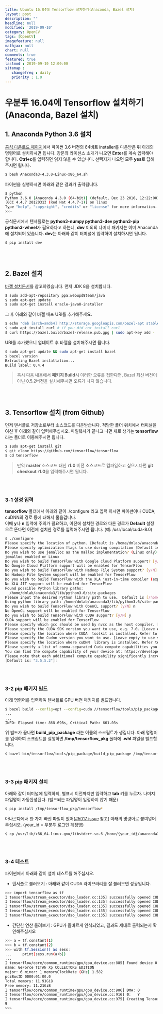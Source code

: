 ```yaml
---
title: Ubuntu 16.04에 Tensorflow 설치하기(Anaconda, Bazel 설치)
layout: post
description: ""
headline: null
modified: '2019-09-10'
category: OpenCV
tags: [OpenCV]
imagefeature: null
mathjax: null
chart: null
comments: true
featured: true
lastmod : 2019-09-10 12:00:00
sitemap :  
   changefreq : daily
   priority : 1.0
---
```


# 우분투 16.04에 Tensorflow 설치하기(Anaconda, Bazel 설치)

## 1. Anaconda Python 3.6 설치

[공식 다운로드 페이지](https://www.anaconda.com/download/)에서 파이썬 3.6 버전의 64비트 installer를 다운받은 뒤 아래의 명령어로 설치하시면 됩니다.
장문의 라이센스 소개가 나오면 **Enter**를 계속 입력해야 합니다. **Ctrl+c**를 입력하면 읽지 않을 수 있습니다.
선택지가 나오면 모두 **yes**로 답해주시면 됩니다.

```sh
$ bash Anaconda3-4.3.0-Linux-x86_64.sh
```

파이썬을 실행하시면 아래와 같은 결과가 출력됩니다.

```sh
$ python
Python 3.6.0 |Anaconda 4.3.0 (64-bit)| (default, Dec 23 2016, 12:22:00)
[GCC 4.4.7 20120313 (Red Hat 4.4.7-1)] on linux
Type "help", "copyright", "credits" or "license" for more information.
>>>
```

공식문서에서 텐서플로는 **python3-numpy python3-dev python3-pip python3-wheel**가 필요하다고 하는데, **dev** 이외의 나머지 패키지는 이미 Anaconda에 설치되어 있습니다. **dev**는 아래와 같이 터미널에 입력하여 설치하시면 됩니다.


```sh
$ pip install dev
```

<br/><br/>
## 2. Bazel 설치
[바젤 설치문서](https://docs.bazel.build/versions/master/install.html)를 참고하였습니다. 먼저 JDK 8을 설치합니다.

```sh
$ sudo add-apt-repository ppa:webupd8team/java
$ sudo apt-get update
$ sudo apt-get install oracle-java8-installer
```

그 후 아래와 같이 바젤 배포 URI를 추가해주세요.

```sh
$ echo "deb [arch=amd64] http://storage.googleapis.com/bazel-apt stable jdk1.8" | sudo tee /etc/apt/sources.list.d/bazel.list
$ sudo apt install curl # if you did not install curl
$ curl https://bazel.build/bazel-release.pub.gpg | sudo apt-key add -
```

URI를 추가했으니 업데이트 후 바젤을 설치해주시면 됩니다.

```sh
$ sudo apt-get update && sudo apt-get install bazel
$ bazel version
Extracting Bazel installation...
Build label: 0.4.4
```

> 혹시 다음 내용에서 **패키지 Build**시 이러한 오류를 접한다면, Bazel 최신 버전이 아닌 0.5.2버전을 설치해주시면 오류가 나지 않습니다.

<br/><br/>

## 3. Tensorflow 설치 (from Github)

먼저 텐서플로 저장소로부터 소스코드를 다운받습니다.
적당한 폴더 위치에서 터미널을 여신 후 아래와 같이 입력해주십시오. 파일복사가 끝나고 나면 새로 생기는 **tensorflow**라는 폴더로 이동해주시면 됩니다.

```sh
$ sudo apt-get install git
$ git clone https://github.com/tensorflow/tensorflow
$ cd tensorflow
```

> 만약 **master** 소스코드 대신 **r1.0** 버전 소스코드로 컴파일하고 싶으시다면 **git checkout r1.0**을 입력해주시면 됩니다.

<br/><br/>
### 3-1 설정 입력
**tensorflow** 폴더에서 아래와 같이 ./configure 라고 입력 하시면 파이썬이나 CUDA, cuDNN의 경로 등에 대해서 물을겁니다.  
이때 **y**나 **n** 입력에 주의가 필요하고, 이전에 설치한 경로와 다른 경로가 **Default** 설정으로 뜬다면 이전에 설치한 경로를 입력해주시면 됩니다. (예: /usr/local/cuda-8.0)

```sh
$ ./configure
Please specify the location of python. [Default is /home/dmlab/anaconda3/bin/python]:
Please specify optimization flags to use during compilation [Default is -march=native]:
Do you wish to use jemalloc as the malloc implementation? (Linux only) [Y/n] y
jemalloc enabled on Linux
Do you wish to build TensorFlow with Google Cloud Platform support? [y/N] n
No Google Cloud Platform support will be enabled for TensorFlow
Do you wish to build TensorFlow with Hadoop File System support? [y/N] n
No Hadoop File System support will be enabled for TensorFlow
Do you wish to build TensorFlow with the XLA just-in-time compiler (experimental)? [y/N] n
No XLA JIT support will be enabled for TensorFlow
Found possible Python library paths:
  /home/dmlab/anaconda3/lib/python3.6/site-packages
Please input the desired Python library path to use.  Default is [/home/dmlab/anaconda3/lib/python3.6/site-packages]
Using python library path: /home/dmlab/anaconda3/lib/python3.6/site-packages
Do you wish to build TensorFlow with OpenCL support? [y/N] n
No OpenCL support will be enabled for TensorFlow
Do you wish to build TensorFlow with CUDA support? [y/N] y
CUDA support will be enabled for TensorFlow
Please specify which gcc should be used by nvcc as the host compiler. [Default is /usr/bin/gcc]:
Please specify the CUDA SDK version you want to use, e.g. 7.0. [Leave empty to use system default]:
Please specify the location where CUDA  toolkit is installed. Refer to README.md for more details. [Default is /usr/local/cuda]: /usr/local/cuda-8.0
Please specify the Cudnn version you want to use. [Leave empty to use system default]:
Please specify the location where cuDNN  library is installed. Refer to README.md for more details. [Default is /usr/local/cuda-8.0]:
Please specify a list of comma-separated Cuda compute capabilities you want to build with.
You can find the compute capability of your device at: https://developer.nvidia.com/cuda-gpus.
Please note that each additional compute capability significantly increases your build time and binary size.
[Default is: "3.5,5.2"]:
```

<br/><br/>

### 3-2 pip 패키지 빌드

아래 명령어를 입력하여 텐서플로 GPU 버전 패키지를 빌드합니다.

```sh
$ bazel build --config=opt --config=cuda //tensorflow/tools/pip_package:build_pip_package
...
...
INFO: Elapsed time: 868.698s, Critical Path: 661.03s
```

위 빌드가 끝나면 **build_pip_package** 라는 이름의 스크립트가 생깁니다. 아래 명령어를 입력하여 스크립트를 실행하면 **/tmp/tensorflow_pkg** 폴더에 **.whl** 파일을 빌드합니다.

```sh
$ bazel-bin/tensorflow/tools/pip_package/build_pip_package /tmp/tensorflow_pkg
```

<br/><br/>

### 3-3 pip 패키지 설치

아래와 같이 터미널에 입력하되, 별표시 이전까지만 입력하고 **tab** 키를 누르자. 나머지 파일명이 자동완성된다. (빌드되는 파일명이 일정하지 않기 때문)

```sh
$ pip install /tmp/tensorflow_pkg/tensorflow*
```

아나콘다에서 한 가지 빠진 파일이 있어([#5017 issue](https://github.com/tensorflow/tensorflow/issues/5017) 참고) 아래의 명령어로 붙여넣어주십시오. (your_id = 우분투 로그인 계정명)

```sh
$ cp /usr/lib/x86_64-linux-gnu/libstdc++.so.6 /home/{your_id}/anaconda3/lib/
```

<br/><br/>
### 3-4 테스트
파이썬에서 아래와 같이 설치 테스트를 해주십시오.
* 텐서플로 불러오기 : 아래와 같이 CUDA 라이브러리를 잘 불러오면 성공입니다.
```sh
>>> import tensorflow as tf
I tensorflow/stream_executor/dso_loader.cc:135] successfully opened CUDA library libcublas.so.8.0 locally
I tensorflow/stream_executor/dso_loader.cc:135] successfully opened CUDA library libcudnn.so.5 locally
I tensorflow/stream_executor/dso_loader.cc:135] successfully opened CUDA library libcufft.so.8.0 locally
I tensorflow/stream_executor/dso_loader.cc:135] successfully opened CUDA library libcuda.so.1 locally
I tensorflow/stream_executor/dso_loader.cc:135] successfully opened CUDA library libcurand.so.8.0 locally
```

* 간단한 연산 둘려보기 : GPU가 올바르게 인식되었고, 결과도 제대로 출력되는지 확인해주십시오
```sh
>>> a = tf.constant(1)
>>> b = tf.constant(2)
>>> with tf.Session() as sess:
...     print(sess.run(a+b))
...
I tensorflow/core/common_runtime/gpu/gpu_device.cc:885] Found device 0 with properties:
name: GeForce TITAN Xp COLLECTORS EDITION
major: 6 minor: 1 memoryClockRate (GHz) 1.582
pciBusID 0000:01:00.0
Total memory: 11.91GiB
Free memory: 11.21GiB
I tensorflow/core/common_runtime/gpu/gpu_device.cc:906] DMA: 0
I tensorflow/core/common_runtime/gpu/gpu_device.cc:916] 0:   Y
I tensorflow/core/common_runtime/gpu/gpu_device.cc:975] Creating TensorFlow device (/gpu:0) -> (device: 0, name: GeForce TITAN Xp COLLECTORS EDITION, pci bus id: 0000:01:00.0)
9
>>>
```